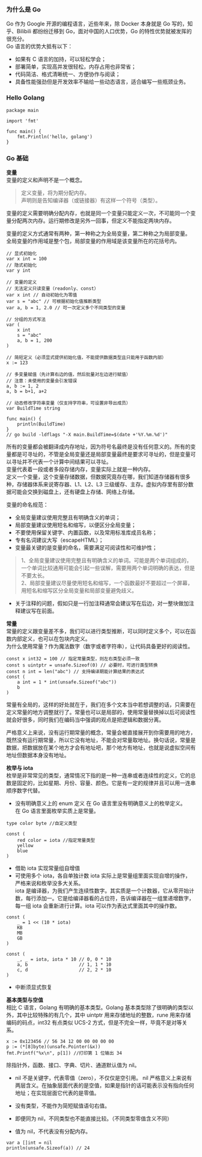 
### 为什么是 Go
Go 作为 Google 开源的编程语言，近些年来，除 Docker 本身就是 Go 写的，知乎、Bilibili 都纷纷迁移到 Go，面对中国的人口优势，Go 的特性优势就被发挥的很充分。  
Go 语言的优势大抵有以下：  

- 如果有 C 语言的加持，可以轻松学会；
- 部署简单，实现高并发很轻松，内存占用也非常省；
- 代码简洁、格式清晰统一、方便协作与阅读；
- 具备性能强劲但是开发效率不输给一些动态语言，适合编写一些瓶颈业务。

### Hello Golang
```golang
package main

import 'fmt'

func main() {
	fmt.Println('hello, golang')
}
```

### Go 基础

**变量**  
变量的定义和声明不是一个概念。  
> 定义变量，将为期分配内存。  
> 声明则是告知编译器（或链接器）有这样一个符号（类型）。  

变量的定义需要明确分配内存，也就是同一个变量只能定义一次，不可能同一个变量分配两次内存。运行期修改是另外一回事，但定义不能指定两块内存。

变量的定义方式通常有两种，第一种称之为全局变量，第二种称之为局部变量。  
全局变量的作用域是整个包，局部变量的作用域是该变量所在的花括号内。

```golang
// 显式初始化
var x int = 100
// 隐式初始化
var y int

// 变量的定义
// 无法定义只读变量（readonly、const）
var x int // 自动初始化为零值
var s = "abc" // 可根据初始化值推断类型
var a, b = 1, 2.0 // 可一次定义多个不同类型的变量

// 分组的方式写法
var (
    x int
    s = "abc"
    a, b = 1, 200
)

// 简短定义（必须显式提供初始化值，不能提供数据类型且只能用于函数内部）
x := 123

// 多变量赋值（先计算右边的值，然后批量对左边进行赋值）
// 注意：未使用的变量会引发错误
a, b := 1, 2
a, b = b+1, a+2

// 动态修改字符串变量（仅支持字符串，可设置非导出成员）
var BuildTime string

func main() {
    println(BuildTime)
}
// go build -ldflags "-X main.BuildTime=$(date +'%Y.%m.%d')"
```

所有的变量都会被翻译成内存地址，因为符号名最终是没有任何意义的。所有的变量都是可寻址的，不管是全局变量还是局部变量最终是要求可寻址的，但是变量可以寻址并不代表一个计算中间结果可以寻址。  
变量代表着一段或者多段存储内存，变量实际上就是一种内存。  
定义一个变量，这个变量存储数据，但数据究竟存在哪，我们知道存储器有很多种，存储器体系来说寄存器、L1、L2、L3 三级缓存、主存。虚拟内存里有部分数据可能会交换到磁盘上，还有硬盘上存储、网络上存储。  

变量的命名规范：  

- 全局变量建议使用完整且有明确含义的单词；
- 局部变量建议使用短名和缩写，以便区分全局变量；
- 不要使用保留关键字、内置函数，以及常用标准库成员名称；
- 专有名词建议大写（escapeHTML）；
- 变量最关键的是变量的命名，需要满足可阅读性和可维护性；
> 1、全局变量建议使用完整且有明确含义的单词。可能是两个单词组成的，一个单词比较通用可能会引起一些误解，需要用两个单词明确的表达，但是不要太长。  
> 2、局部变量建议尽量使用短名和缩写，一个函数最好不要超过一个屏幕，用短名和缩写区分全局变量和局部变量避免歧义。  
- 关于注释的问题，假如只是一行加注释通常会建议写在后边，对一整块做加注释建议写在前面。  

**常量**  
常量的定义跟变量差不多，我们可以进行类型推断，可以同时定义多个，可以在函数内部定义，也可以在包块内定义。  
为什么使用常量？作为魔法数字（数字或者字符串），让代码具备更好的阅读性。  
```golang
const x int32 = 100 // 指定常量类型，则左右类型必须一致
const s uintptr = unsafe.Sizeof(0) // 必要时，可进行类型转换
const n int = len("abc") // 支持编译期能计算结果的表达式
const (
    a int = 1 * int(unsafe.Sizeof("abc"))
    b
)
```

常量有全局的，这样的好处就在于，我们在多个文本当中若想调整的话，只需要在定义常量的地方调整就行了。常量也可以是局部的，使用常量替换掉以后可阅读性就会好很多，同时我们在编码当中强调的观点是把逻辑和数据分离。  

严格意义上来说，没有运行期常量的概念，常量会被直接展开到你需要用的地方，既然没有运行期常量，所以它没有地址，不能会对常量取地址。换句话说，常量是数据，把数据放在某个地方才会有地址吧，那个地方有地址，也就是说虚拟空间有地址但数据本身没有地址。

**枚举与 iota**  
枚举是非常常见的类型，通常情况下指的是一种一连串或者连续性的定义，它的总数是固定的，比如星期、月份、容量、颜色。它是有一定的规律并且可以用一连串顺序数字代替。  

- 没有明确意义上的 enum 定义
在 Go 语言里没有明确意义上的枚举定义。  
在 Go 语言里面枚举实质上是常量。  
```golang
type color byte //自定义类型

const (
    red color = iota //指定常量类型
    yellow
    blue
)
```

- 借助 iota 实现常量组自增值
- 可使用多个 iota，各自单独计数
iota 实际上是常量组里面实现自增的操作，严格来说和枚举没多大关系。  
iota 是编译器，为我们产生连续性数字。其实质是一个计数器，它从零开始计数，每行添加一。它是给编译器看的占位符，告诉编译器在一组里递增数字，每一组 iota 会重新进行计算。iota 可以作为表达式里面其中的操作数。  
```golang
const (
    _ = 1 << (10 * iota)
    KB
    MB
    GB
)

const (
    _, _ = iota, iota * 10 // 0, 0 * 10
    a, b                   // 1, 1 * 10
    c, d                   // 2, 2 * 10
)
```

- 中断须显式恢复

**基本类型与空值**  
相比 C 语言，Golang 有明确的基本类型。Golang 基本类型除了很明确的类型以外，其中比较特殊的有几个，其中 uintptr 用来存储地址的整数，rune 用来存储编码的码点，int32 有点类似 UCS-2 方式，但是不完全一样，毕竟不是对等关系。
```golang
x := 0x123456 // 56 34 12 00 00 00 00 00
p := (*[8]byte)(unsafe.Pointer(&x))
fmt.Printf("%x\n", p[1]) //打印第 1 位输出 34
```

除指针外，函数、接口、字典、切片、通道默认值为 nil。

- nil 不是关键字，代表零值（zero），不仅仅是空引用。
nil 严格意义上来说有两层含义。在抽象层面代表的是空值，如果是指针的话可能表示没有指向任何地址；在实现层面它代表的是零值。

- 没有类型，不能作为简短赋值语句右值。
- 即便同为 nil，不同类型也不能直接比较。（不同类型零值含义不同）
- 值为 nil，不代表没有分配内存。  
```golang
var a []int = nil
println(unsafe.Sizeof(a)) // 24
```